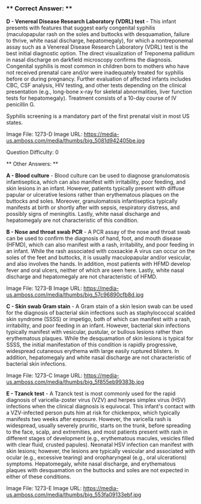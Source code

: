 ### ** Correct Answer: **

**D - Venereal Disease Research Laboratory (VDRL) test** - This infant presents with features that suggest early congenital syphilis (maculopapular rash on the soles and buttocks with desquamation, failure to thrive, white nasal discharge, hepatomegaly), for which a nontreponemal assay such as a Venereal Disease Research Laboratory (VDRL) test is the best initial diagnostic option. The direct visualization of Treponema pallidum in nasal discharge on darkfield microscopy confirms the diagnosis. Congenital syphilis is most common in children born to mothers who have not received prenatal care and/or were inadequately treated for syphilis before or during pregnancy. Further evaluation of affected infants includes CBC, CSF analysis, HIV testing, and other tests depending on the clinical presentation (e.g., long-bone x-ray for skeletal abnormalities, liver function tests for hepatomegaly). Treatment consists of a 10-day course of IV penicillin G.

Syphilis screening is a mandatory part of the first prenatal visit in most US states.

Image File: 1273-D
Image URL: https://media-us.amboss.com/media/thumbs/big_5081d942405be.jpg

Question Difficulty: 0

** Other Answers: **

**A - Blood culture** - Blood culture can be used to diagnose granulomatosis infantiseptica, which can also manifest with irritability, poor feeding, and skin lesions in an infant. However, patients typically present with diffuse papular or ulcerative lesions rather than erythematous plaques on the buttocks and soles. Moreover, granulomatosis infantiseptica typically manifests at birth or shortly after with sepsis, respiratory distress, and possibly signs of meningitis. Lastly, white nasal discharge and hepatomegaly are not characteristic of this condition.

**B - Nose and throat swab PCR** - A PCR assay of the nose and throat swab can be used to confirm the diagnosis of hand, foot, and mouth disease (HFMD), which can also manifest with a rash, irritability, and poor feeding in an infant. While the rash associated with coxsackie A virus can occur on the soles of the feet and buttocks, it is usually maculopapular and/or vesicular, and also involves the hands. In addition, most patients with HFMD develop fever and oral ulcers, neither of which are seen here. Lastly, white nasal discharge and hepatomegaly are not characteristic of HFMD.

Image File: 1273-B
Image URL: https://media-us.amboss.com/media/thumbs/big_57c96890cfb8d.jpg

**C - Skin swab Gram stain** - A Gram stain of a skin lesion swab can be used for the diagnosis of bacterial skin infections such as staphylococcal scalded skin syndrome (SSSS) or impetigo, both of which can manifest with a rash, irritability, and poor feeding in an infant. However, bacterial skin infections typically manifest with vesicular, pustular, or bullous lesions rather than erythematous plaques. While the desquamation of skin lesions is typical for SSSS, the initial manifestation of this condition is rapidly progressive, widespread cutaneous erythema with large easily ruptured blisters. In addition, hepatomegaly and white nasal discharge are not characteristic of bacterial skin infections.

Image File: 1273-C
Image URL: https://media-us.amboss.com/media/thumbs/big_5f855eb99383b.jpg

**E - Tzanck test** - A Tzanck test is most commonly used for the rapid diagnosis of varicella-zoster virus (VZV) and herpes simplex virus (HSV) infections when the clinical diagnosis is equivocal. This infant's contact with a VZV-infected person puts him at risk for chickenpox, which typically manifests two weeks after exposure. However, the varicella rash is widespread, usually severely pruritic, starts on the trunk, before spreading to the face, scalp, and extremities, and most patients present with rash in different stages of development (e.g., erythematous macules, vesicles filled with clear fluid, crusted papules). Neonatal HSV infection can manifest with skin lesions; however, the lesions are typically vesicular and associated with ocular (e.g., excessive tearing) and oropharyngeal (e.g., oral ulcerations) symptoms. Hepatomegaly, white nasal discharge, and erythematous plaques with desquamation on the buttocks and soles are not expected in either of these conditions.

Image File: 1273-E
Image URL: https://media-us.amboss.com/media/thumbs/big_553fa09133ebf.jpg

